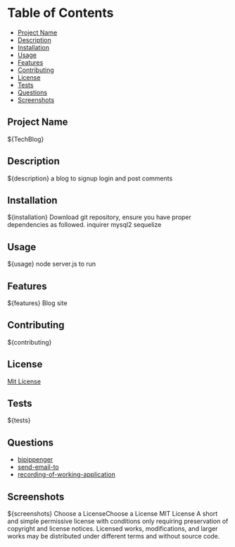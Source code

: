 # Table of Contents
- [Project Name](#project-name)
- [Description](#description)
- [Installation](#installation)
- [Usage](#usage)
- [Features](#features)
- [Contributing](#contributing)
- [License](#license)
- [Tests](#tests)
- [Questions](#questions)
- [Screenshots](#screenshots)
## Project Name
${TechBlog}
## Description
${description}
a blog to signup login and post comments
## Installation
${installation}
Download git repository, ensure you have proper dependencies as followed.
inquirer
mysql2
sequelize
## Usage
${usage}
node server.js to run 
## Features
${features}
Blog site
## Contributing
${contributing}

## License
[Mit License](https://choosealicense.com/licenses/mit/#)
## Tests
${tests}
## Questions
- [bjpippenger](https://github.com/Bjpippenger/TechBlog)
- [send-email-to](bjpippenger@yahoo.com)
- [recording-of-working-application]()
## Screenshots
${screenshots}
Choose a LicenseChoose a License
MIT License
A short and simple permissive license with conditions only requiring preservation of copyright and license notices. Licensed works, modifications, and larger works may be distributed under different terms and without source code.